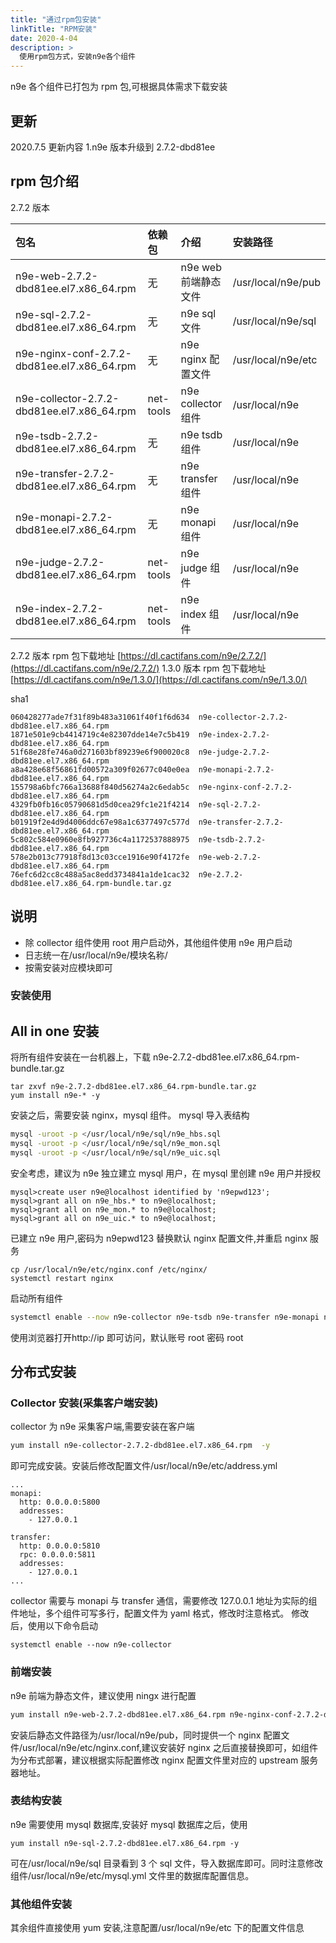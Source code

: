 ```yaml
---
title: "通过rpm包安装"
linkTitle: "RPM安装"
date: 2020-4-04
description: >
  使用rpm包方式，安装n9e各个组件
---
```


n9e 各个组件已打包为 rpm 包,可根据具体需求下载安装

## 更新

2020.7.5 更新内容
1.n9e 版本升级到 2.7.2-dbd81ee

## rpm 包介绍

2.7.2 版本

| 包名                                        | 依赖包    | 介绍                 | 安装路径           |
| :------------------------------------------ | :-------- | :------------------- | :----------------- |
| n9e-web-2.7.2-dbd81ee.el7.x86_64.rpm        | 无        | n9e web 前端静态文件 | /usr/local/n9e/pub |
| n9e-sql-2.7.2-dbd81ee.el7.x86_64.rpm        | 无        | n9e sql 文件         | /usr/local/n9e/sql |
| n9e-nginx-conf-2.7.2-dbd81ee.el7.x86_64.rpm | 无        | n9e nginx 配置文件   | /usr/local/n9e/etc |
| n9e-collector-2.7.2-dbd81ee.el7.x86_64.rpm  | net-tools | n9e collector 组件   | /usr/local/n9e     |
| n9e-tsdb-2.7.2-dbd81ee.el7.x86_64.rpm       | 无        | n9e tsdb 组件        | /usr/local/n9e     |
| n9e-transfer-2.7.2-dbd81ee.el7.x86_64.rpm   | 无        | n9e transfer 组件    | /usr/local/n9e     |
| n9e-monapi-2.7.2-dbd81ee.el7.x86_64.rpm     | 无        | n9e monapi 组件      | /usr/local/n9e     |
| n9e-judge-2.7.2-dbd81ee.el7.x86_64.rpm      | net-tools | n9e judge 组件       | /usr/local/n9e     |
| n9e-index-2.7.2-dbd81ee.el7.x86_64.rpm      | net-tools | n9e index 组件       | /usr/local/n9e     |

2.7.2 版本 rpm 包下载地址
[https://dl.cactifans.com/n9e/2.7.2/](https://dl.cactifans.com/n9e/2.7.2/)
1.3.0 版本 rpm 包下载地址
[https://dl.cactifans.com/n9e/1.3.0/](https://dl.cactifans.com/n9e/1.3.0/)

sha1

```
060428277ade7f31f89b483a31061f40f1f6d634  n9e-collector-2.7.2-dbd81ee.el7.x86_64.rpm
1871e501e9cb4414719c4e82307dde14e7c5b419  n9e-index-2.7.2-dbd81ee.el7.x86_64.rpm
51f68e28fe746a0d271603bf89239e6f900020c8  n9e-judge-2.7.2-dbd81ee.el7.x86_64.rpm
a8a428e68f56861fd00572a309f02677c040e0ea  n9e-monapi-2.7.2-dbd81ee.el7.x86_64.rpm
155798a6bfc766a13688f840d56274a2c6edab5c  n9e-nginx-conf-2.7.2-dbd81ee.el7.x86_64.rpm
4329fb0fb16c05790681d5d0cea29fc1e21f4214  n9e-sql-2.7.2-dbd81ee.el7.x86_64.rpm
b01919f2e4d9d4006ddc67e98a1c6377497c577d  n9e-transfer-2.7.2-dbd81ee.el7.x86_64.rpm
5c802c584e0960e8fb927736c4a1172537888975  n9e-tsdb-2.7.2-dbd81ee.el7.x86_64.rpm
578e2b013c77918f8d13c03cce1916e90f4172fe  n9e-web-2.7.2-dbd81ee.el7.x86_64.rpm
76efc6d2cc8c488a5ac8edd3734841a1de1cac32  n9e-2.7.2-dbd81ee.el7.x86_64.rpm-bundle.tar.gz
```

## 说明

- 除 collector 组件使用 root 用户启动外，其他组件使用 n9e 用户启动
- 日志统一在/usr/local/n9e/模块名称/
- 按需安装对应模块即可

### 安装使用

## All in one 安装

将所有组件安装在一台机器上，下载 n9e-2.7.2-dbd81ee.el7.x86_64.rpm-bundle.tar.gz

```
tar zxvf n9e-2.7.2-dbd81ee.el7.x86_64.rpm-bundle.tar.gz
yum install n9e-* -y
```

安装之后，需要安装 nginx，mysql 组件。
mysql 导入表结构

```bash
mysql -uroot -p </usr/local/n9e/sql/n9e_hbs.sql
mysql -uroot -p </usr/local/n9e/sql/n9e_mon.sql
mysql -uroot -p </usr/local/n9e/sql/n9e_uic.sql
```

安全考虑，建议为 n9e 独立建立 mysql 用户，在 mysql 里创建 n9e 用户并授权

```
mysql>create user n9e@localhost identified by 'n9epwd123';
mysql>grant all on n9e_hbs.* to n9e@localhost;
mysql>grant all on n9e_mon.* to n9e@localhost;
mysql>grant all on n9e_uic.* to n9e@localhost;
```

已建立 n9e 用户,密码为 n9epwd123
替换默认 nginx 配置文件,并重启 nginx 服务

```
cp /usr/local/n9e/etc/nginx.conf /etc/nginx/
systemctl restart nginx
```

启动所有组件

```bash
systemctl enable --now n9e-collector n9e-tsdb n9e-transfer n9e-monapi n9e-judge n9e-index
```

使用浏览器打开http://ip 即可访问，默认账号 root 密码 root

## 分布式安装

### Collector 安装(采集客户端安装)

collector 为 n9e 采集客户端,需要安装在客户端

```bash
yum install n9e-collector-2.7.2-dbd81ee.el7.x86_64.rpm  -y
```

即可完成安装。安装后修改配置文件/usr/local/n9e/etc/address.yml

```
...
monapi:
  http: 0.0.0.0:5800
  addresses:
    - 127.0.0.1

transfer:
  http: 0.0.0.0:5810
  rpc: 0.0.0.0:5811
  addresses:
    - 127.0.0.1
...
```

collector 需要与 monapi 与 transfer 通信，需要修改 127.0.0.1 地址为实际的组件地址，多个组件可写多行，配置文件为 yaml 格式，修改时注意格式。
修改后，使用以下命令启动

```
systemctl enable --now n9e-collector
```

### 前端安装

n9e 前端为静态文件，建议使用 ningx 进行配置

```bash
yum install n9e-web-2.7.2-dbd81ee.el7.x86_64.rpm n9e-nginx-conf-2.7.2-dbd81ee.el7.x86_64.rpm -y
```

安装后静态文件路径为/usr/local/n9e/pub，同时提供一个 nginx 配置文件/usr/local/n9e/etc/nginx.conf,建议安装好 nginx 之后直接替换即可，如组件为分布式部署，建议根据实际配置修改 nginx 配置文件里对应的 upstream 服务器地址。

### 表结构安装

n9e 需要使用 mysql 数据库,安装好 mysql 数据库之后，使用

```
yum install n9e-sql-2.7.2-dbd81ee.el7.x86_64.rpm -y
```

可在/usr/local/n9e/sql 目录看到 3 个 sql 文件，导入数据库即可。同时注意修改组件/usr/local/n9e/etc/mysql.yml 文件里的数据库配置信息。

### 其他组件安装

其余组件直接使用 yum 安装,注意配置/usr/local/n9e/etc 下的配置文件信息
